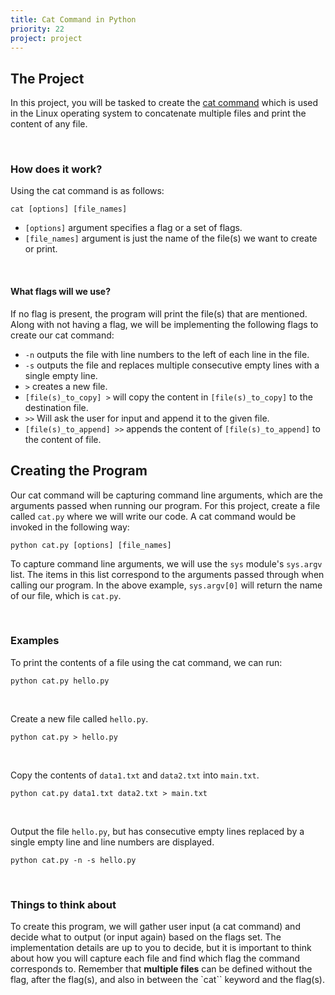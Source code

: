 ```yaml
---
title: Cat Command in Python
priority: 22
project: project
---
```


## The Project

In this project, you will be tasked to create the [cat command](<https://en.wikipedia.org/wiki/Cat_(Unix)>) which is used in the Linux operating system to concatenate multiple files and print the content of any file.

<br>

### How does it work?

Using the cat command is as follows:

```
cat [options] [file_names]
```

- `[options]` argument specifies a flag or a set of flags.
- `[file_names]` argument is just the name of the file(s) we want to create or print.

<br>

#### What flags will we use?

If no flag is present, the program will print the file(s) that are mentioned. Along with not having a flag, we will be implementing the following flags to create our cat command:

- `-n` outputs the file with line numbers to the left of each line in the file.
- `-s` outputs the file and replaces multiple consecutive empty lines with a single empty line.
- `>` creates a new file.
- `[file(s)_to_copy] >` will copy the content in `[file(s)_to_copy]` to the destination file.
- `>>` Will ask the user for input and append it to the given file.
- `[file(s)_to_append] >>` appends the content of `[file(s)_to_append]` to the content of file.


## Creating the Program

Our cat command will be capturing command line arguments, which are the arguments passed when running our program. For this project, create a file called `cat.py` where we will write our code. A cat command would be invoked in the following way:

```
python cat.py [options] [file_names]
```

To capture command line arguments, we will use the `sys` module's `sys.argv` list. The items in this list correspond to the arguments passed through when calling our program. In the above example, `sys.argv[0]` will return the name of our file, which is `cat.py`.

<br>

### Examples

To print the contents of a file using the cat command, we can run:

```
python cat.py hello.py
```

<br>

Create a new file called `hello.py`.

```
python cat.py > hello.py
```

<br>

Copy the contents of `data1.txt` and `data2.txt` into `main.txt`.

```
python cat.py data1.txt data2.txt > main.txt
```

<br>

Output the file `hello.py`, but has consecutive empty lines replaced by a single empty line and line numbers are displayed.

```
python cat.py -n -s hello.py
```

<br>

### Things to think about

To create this program, we will gather user input (a cat command) and decide what to output (or input again) based on the flags set. The implementation details are up to you to decide, but it is important to think about how you will capture each file and find which flag the command corresponds to. Remember that **multiple files** can be defined without the flag, after the flag(s), and also in between the `cat`` keyword and the flag(s).
